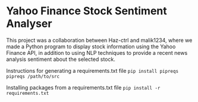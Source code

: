 # Yahoo Finance Stock Sentiment Analyser

This project was a collaboration between Haz-ctrl and malik1234, where we made a Python program to display stock information using the Yahoo Finance API, in addition to using NLP techniques to provide a recent news analysis sentiment about the selected stock.


Instructions for generating a requirements.txt file
`pip install pipreqs`
`pipreqs /path/to/src`

Installing packages from a requirements.txt file
`pip install -r requirements.txt`